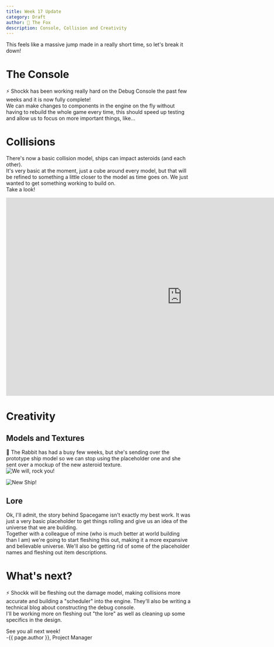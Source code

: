 ```yaml
---
title: Week 17 Update
category: Draft
author: 🦊 The Fox
description: Console, Collision and Creativity
---
```


This feels like a massive jump made in a really short time, so let's break it down!

# The Console

⚡ Shockk has been working really hard on the Debug Console the past few weeks and it is now fully complete!  
We can make changes to components in the engine on the fly without having to rebuild the whole game every time, this should speed up testing and allow us to focus on more important things, like...

# Collisions

There's now a basic collision model, ships can impact asteroids (and each other).  
It's very basic at the moment, just a cube around every model, but that will be refined to something a little closer to the model as time goes on. We just wanted to get something working to build on.  
Take a look!  
<div class="responsive-embed widescreen">
	<iframe width="960" height="540" src="https://www.youtube.com/embed/qTuWPFaq880" frameborder="0" allowfullscreen></iframe>
</div>

# Creativity

## Models and Textures

🐰 The Rabbit has had a busy few weeks, but she's sending over the prototype ship model so we can stop using the placeholder one and she sent over a mockup of the new asteroid texture.  
![We will, rock you!](/polar-space/assets/img/week-17/ast_rend.png)

![New Ship!](/polar-space/assets/img/week-17/ship_game.png)

## Lore

Ok, I'll admit, the story behind Spacegame isn't exactly my best work. It was just a very basic placeholder to get things rolling and give us an idea of the universe that we are building.  
Together with a colleague of mine (who is much better at world building than I am) we're going to start fleshing this out, making it a more expansive and believable universe. We'll also be getting rid of some of the placeholder names and fleshing out item descriptions.

# What's next?

⚡ Shockk will be fleshing out the damage model, making collisions more accurate and building a "scheduler" into the engine. They'll also be writing a technical blog about constructing the debug console.  
I'll be working more on fleshing out "the lore" as well as cleaning up some specifics in the design.

See you all next week!  
-{{ page.author }}, Project Manager
